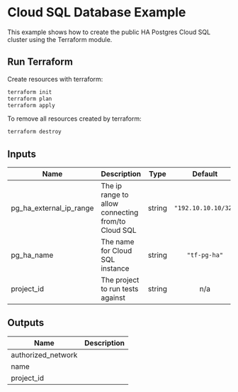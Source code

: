 # Cloud SQL Database Example

This example shows how to create the public HA Postgres Cloud SQL cluster using the Terraform module.

## Run Terraform

Create resources with terraform:

```bash
terraform init
terraform plan
terraform apply
```

To remove all resources created by terraform:

```bash
terraform destroy
```

<!-- BEGINNING OF PRE-COMMIT-TERRAFORM DOCS HOOK -->
## Inputs

| Name | Description | Type | Default | Required |
|------|-------------|:----:|:-----:|:-----:|
| pg\_ha\_external\_ip\_range | The ip range to allow connecting from/to Cloud SQL | string | `"192.10.10.10/32"` | no |
| pg\_ha\_name | The name for Cloud SQL instance | string | `"tf-pg-ha"` | no |
| project\_id | The project to run tests against | string | n/a | yes |

## Outputs

| Name | Description |
|------|-------------|
| authorized\_network |  |
| name |  |
| project\_id |  |

<!-- END OF PRE-COMMIT-TERRAFORM DOCS HOOK -->
